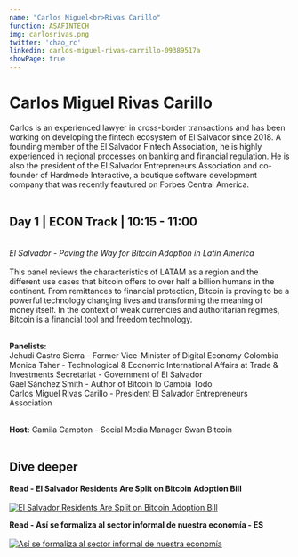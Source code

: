 ```yaml
---
name: "Carlos Miguel<br>Rivas Carillo"
function: ASAFINTECH
img: carlosrivas.png
twitter: 'chao_rc'
linkedin: carlos-miguel-rivas-carrillo-09389517a
showPage: true
---
```


# Carlos Miguel Rivas Carillo
 
Carlos is an experienced lawyer in cross-border transactions and has been working on developing the fintech ecosystem of El Salvador since 2018. A founding member of the El Salvador Fintech Association, he is highly experienced in regional processes on banking and financial regulation. He is also the president of the El Salvador Entrepreneurs Association and co-founder of Hardmode Interactive, a boutique software development company that was recently feautured on Forbes Central America.
<br><br>

## Day 1 | ECON Track | 10:15 - 11:00
<br>
<i>El Salvador - Paving the Way for Bitcoin Adoption in Latin America</i><br><br>
This panel reviews the characteristics of LATAM as a region and the different use cases that bitcoin offers to over half a billion humans in the continent. From remittances to financial protection, Bitcoin is proving to be a powerful technology changing lives and transforming the meaning of money itself. In the context of weak currencies and authoritarian regimes, Bitcoin is a financial tool and freedom technology. <br><br>

<b>Panelists:</b><br>
Jehudi Castro Sierra - Former Vice-Minister of Digital Economy Colombia<br>
Monica Taher - Technological & Economic International Affairs at Trade & Investments Secretariat - Government of El Salvador<br>
Gael Sánchez Smith - Author of Bitcoin lo Cambia Todo<br>
Carlos Miguel Rivas Carillo - President El Salvador Entrepreneurs Association<br><br>

<b>Host:</b> Camila Campton - Social Media Manager Swan Bitcoin<br><br>

## Dive deeper


<div class="grid grid-cols-1 md:grid-cols-2 gap-5">
<div class="p-3 my-2">

**Read - El Salvador Residents Are Split on Bitcoin Adoption Bill** <br><br>
[ ![El Salvador Residents Are Split on Bitcoin Adoption Bill](/content/carlos_coindesk.png)](https://www.coindesk.com/policy/2021/06/08/el-salvador-residents-are-split-on-bitcoin-adoption-bill/)
</div>

<div class="p-3 my-2">

**Read - Así se formaliza al sector informal de nuestra economía - ES** <br><br>
[ ![Así se formaliza al sector informal de nuestra economía](/content/carlos_formal.png)](https://www.laprensagrafica.com/opinion/Asi-se-formaliza-al-sector-informal-de-nuestra-economia-20200508-0079.html/)
</div>

</div>

<br>



